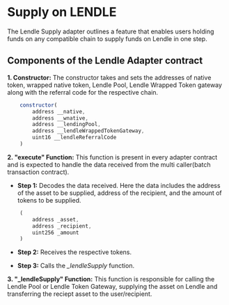 # Supply on LENDLE

The Lendle Supply adapter outlines a feature that enables users holding funds on any compatible chain to supply funds on Lendle in one step.  

## Components of the Lendle Adapter contract

**1. Constructor:** The constructor takes and sets the addresses of native token, wrapped native token, Lendle Pool, Lendle Wrapped Token gateway along with the referral code for the respective chain.

```javascript
    constructor(
        address __native,
        address __wnative,
        address __lendingPool,
        address __lendleWrappedTokenGateway,
        uint16 __lendleReferralCode
    )
```

**2. "execute" Function:** This function is present in every adapter contract and is expected to handle the data received from the multi caller(batch transaction contract).

- **Step 1:** Decodes the data received. Here the data includes the address of the asset to be supplied, address of the recipient, and the amount of tokens to be supplied.

```javascript
    (
        address _asset,
        address _recipient,
        uint256 _amount
    )
```

- **Step 2:** Receives the respective tokens.

- **Step 3:** Calls the *_lendleSupply* function.

**3. "_lendleSupply" Function:** This function is responsible for calling the Lendle Pool or Lendle Token Gateway, supplying the asset on Lendle and transferring the reciept asset to the user/recipient.
